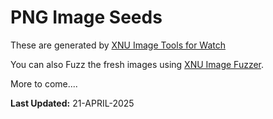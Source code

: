 # PNG Image Seeds

These are generated by [XNU Image Tools for Watch](https://github.com/xsscx/xnuimagetools)

You can also Fuzz the fresh images using [XNU Image Fuzzer](https://github.com/xsscx/xnuimagefuzzer).

More to come....

**Last Updated:** 21-APRIL-2025
